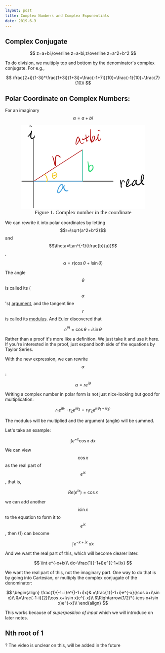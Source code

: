 ```yaml
---
layout: post
title: Complex Numbers and Complex Exponentials
date: 2019-6-3
---
```


## Complex Conjugate

$$
z=a+bi;\overline z=a-bi;z\overline z=a^2+b^2
$$

To do division, we multiply top and bottom by the denominator's complex conjugate. For e.g., 

$$
\frac{2+i}{1-3i}*\frac{1+3i}{1+3i}=\frac{-1+7i}{10}=\frac{-1}{10}+\frac{7}{10}i
$$

## Polar Coordinate on Complex Numbers:

For an imaginary $$\alpha=a+bi$$

<figure><img style="align-content: center; margin-left: auto; margin-right: auto; display: block;" src="../../assets/graph7.png">
  <figcaption style="text-align: center; font-family: MJXc-TeX-math-I,MJXc-TeX-math-Ix,MJXc-TeX-math-Iw; font-size: 1.1rem;">Figure 1. Complex number in the coordinate</figcaption>
</figure>

We can rewrite it into polar coordinates by letting $$r=\sqrt{a^2+b^2}$$ and $$\theta=\tan^{-1}(\frac{b}{a})$$,

$$
\alpha=r(\cos\theta+i\sin\theta)
$$

The angle $$\theta$$ is called its ($$\alpha$$'s) <u>argument</u>, and the tangent line $$r$$ is called its <u>modulus</u>. And Euler discovered that 

$$
e^{i\theta}=\cos\theta+i\sin\theta
$$

Rather than a proof it's more like a definition. We just take it and use it here. If you're interested in the proof, just expand both side of the equations by Taylor Series. 

With the new expression, we can rewrite $$\alpha$$:

$$
\alpha=re^{i\theta}
$$

Writing a complex number in polar form is not just nice-looking but good for multiplication:

$$
r_1e^{i\theta_1}\cdot r_2e^{i\theta_2}=r_1r_2e^{i(\theta_1+\theta_2)}
$$

The modulus will be multiplied and the argument (angle) will be summed. 

Let's take an example: 

$$
\int e^{-x}\cos x\ dx\tag{1}
$$

We can view $$\cos x$$ as the real part of $$e^{ix}$$, that is,

$$
Re(e^{ix})=\cos x
$$

we can add another $$i\sin x$$ to the equation to form it to $$e^{ix}$$, then (1) can become

$$
\int e^{-x+ix}\ dx
$$

And we want the real part of this, which will become clearer later. 

$$
\int e^{-x+ix}\ dx=\frac{1}{-1+i}e^{(-1+i)x}
$$

We want the real part of this, not the imaginary part. One way to do that is by going into Cartesian, or multiply the complex conjugate of the denominator:

$$
\begin{align}
\frac{1}{-1+i}e^{(-1+i)x}& =\frac{1}{-1+i}e^{-x}(\cos x+i\sin x)\\
&=\frac{-1-i}{2}(\cos x+i\sin x)e^{-x}\\
&\Rightarrow(1/2)*(-\cos x+\sin x)e^{-x}\\
\end{align}
$$

This works because of *superposition of input* which we will introduce on later notes.

## Nth root of 1

? The video is unclear on this, will be added in the future